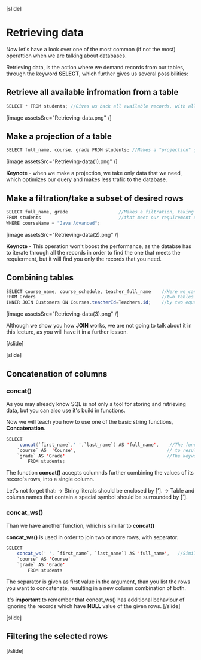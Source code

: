 [slide]
# Retrieving data

Now let's have a look over one of the most common (if not the most) operattion when we are talking about databases.


Retrieving data, is the action where we demand records from our tables, through the keyword **SELECT**, which further gives us several possibilities: 

## Retrieve all available infromation from a table

``` java
SELECT * FROM students; //Gives us back all available records, with all available columns from the table "students".
```


[image assetsSrc="Retrieving-data.png" /]

##  Make a projection of a table


``` java
SELECT full_name, course, grade FROM students; //Makes a "projection" giving us only the infromation we need (full_name, course, grade). 
```


[image assetsSrc="Retrieving-data(1).png" /]


**Keynote** - when we make a projection, we take only data that we need, which optimizes our query and makes less trafic to the database.


## Make a filtration/take a subset of desired rows


``` java
SELECT full_name, grade                   //Makes a filtration, taking a only the subset of records
FROM students                             //that meet our requirement of courseName.
WHERE courseName = "Java Advanced";
```


[image assetsSrc="Retrieving-data(2).png" /]

**Keynote** - This operation won't boost the performance, as the databse has to iterate through all the records in order to find the one that meets the requierment, but it will find you only the records that you need.


## Combining tables


``` java
SELECT course_name, course_schedule, teacher_full_name    //Here we can choose information from
FROM Orders                                               //two tables by using JOIN to join them
INNER JOIN Customers ON Courses.teacherId=Teachers.id;    //by two equal rows
```

[image assetsSrc="Retrieving-data(3).png" /]

Although we show you how **JOIN** works, we are not going to talk about it in this lecture, as you will have it in a further lesson.

[/slide]

[slide]
## Concatenation of columns

### concat()
As you may already know SQL is not only a tool for storing and retrieving data, but you can also use it's build in functions.

Now we will teach you how to use one of the basic string functions, **Concatenation**.

```Java
SELECT
     concat(`first_name`,' ',`last_name`) AS 'full_name',    //The function concat is used to combine first_name, ' ' and last_name
    `course` AS  'Course',                                  // to result in a single column combination of them both - full_name.
    `grade` AS 'Grade'                                      //The keyword 'AS' may be used in order to give a column desired name.
        FROM students;
```
The function **concat()** accepts columnds further combining the values of its record's rows, into a single column.

Let's not forget that:
-> String literals should be enclosed by ['].
-> Table and column names that contain a special symbol should be surrounded by [`].

### concat_ws()

Than we have another function, which is simillar to **concat()**

**concat_ws()** is used in order to join two or more rows, with separator.

```Java
SELECT
    concat_ws(' ', `first_name`, `last_name`) AS 'full_name',   //Simillary the concat_ws function is used to combine rows, strings into a single column.
    `course` AS 'Course'
    `grade` AS 'Grade'
        FROM students
```
The separator is given as first value in the argument, than you list the rows you want to concatenate,
resulting in a new column combination of both. 


It's **important** to remember that concat_ws() has additional behaviour of ignoring the records which have **NULL** value of the given rows.
[/slide]

[slide]
## Filtering the selected rows

[/slide]